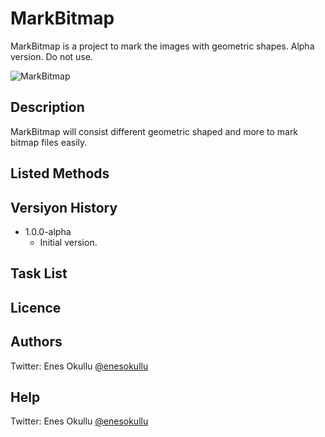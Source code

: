 # MarkBitmap

MarkBitmap is a project to mark the images with geometric shapes. Alpha version. Do not use.

![MarkBitmap](https://repository-images.githubusercontent.com/699370948/461829ee-3302-4060-b620-6b04285cc71e)

## Description

MarkBitmap will consist different geometric shaped and more to mark bitmap files easily.

## Listed Methods

## Versiyon History

* 1.0.0-alpha
	* Initial version.

## Task List

## Licence

## Authors
Twitter: Enes Okullu [@enesokullu](https://twitter.com/EnesOkullu)

## Help
Twitter: Enes Okullu [@enesokullu](https://twitter.com/EnesOkullu)
